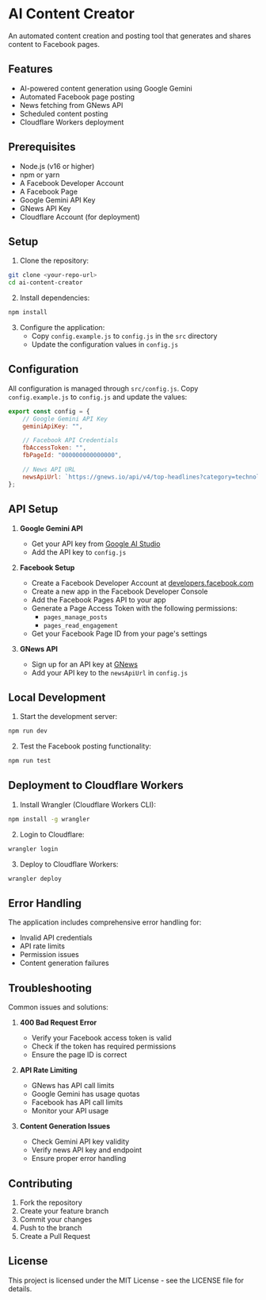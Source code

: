 # AI Content Creator

An automated content creation and posting tool that generates and shares content to Facebook pages.

## Features

- AI-powered content generation using Google Gemini
- Automated Facebook page posting
- News fetching from GNews API
- Scheduled content posting
- Cloudflare Workers deployment

## Prerequisites

- Node.js (v16 or higher)
- npm or yarn
- A Facebook Developer Account
- A Facebook Page
- Google Gemini API Key
- GNews API Key
- Cloudflare Account (for deployment)

## Setup

1. Clone the repository:
```bash
git clone <your-repo-url>
cd ai-content-creator
```

2. Install dependencies:
```bash
npm install
```

3. Configure the application:
   - Copy `config.example.js` to `config.js` in the `src` directory
   - Update the configuration values in `config.js`

## Configuration

All configuration is managed through `src/config.js`. Copy `config.example.js` to `config.js` and update the values:

```javascript
export const config = {
    // Google Gemini API Key
    geminiApiKey: "",

    // Facebook API Credentials
    fbAccessToken: "",
    fbPageId: "000000000000000",

    // News API URL
    newsApiUrl: `https://gnews.io/api/v4/top-headlines?category=technology&apikey=YOUR_API_KEY&max=1`
};
```

## API Setup

1. **Google Gemini API**
   - Get your API key from [Google AI Studio](https://makersuite.google.com/app/apikey)
   - Add the API key to `config.js`

2. **Facebook Setup**
   - Create a Facebook Developer Account at [developers.facebook.com](https://developers.facebook.com)
   - Create a new app in the Facebook Developer Console
   - Add the Facebook Pages API to your app
   - Generate a Page Access Token with the following permissions:
     - `pages_manage_posts`
     - `pages_read_engagement`
   - Get your Facebook Page ID from your page's settings

3. **GNews API**
   - Sign up for an API key at [GNews](https://gnews.io/)
   - Add your API key to the `newsApiUrl` in `config.js`

## Local Development

1. Start the development server:
```bash
npm run dev
```

2. Test the Facebook posting functionality:
```bash
npm run test
```

## Deployment to Cloudflare Workers

1. Install Wrangler (Cloudflare Workers CLI):
```bash
npm install -g wrangler
```

2. Login to Cloudflare:
```bash
wrangler login
```

3. Deploy to Cloudflare Workers:
```bash
wrangler deploy
```

## Error Handling

The application includes comprehensive error handling for:
- Invalid API credentials
- API rate limits
- Permission issues
- Content generation failures

## Troubleshooting

Common issues and solutions:

1. **400 Bad Request Error**
   - Verify your Facebook access token is valid
   - Check if the token has required permissions
   - Ensure the page ID is correct

2. **API Rate Limiting**
   - GNews has API call limits
   - Google Gemini has usage quotas
   - Facebook has API call limits
   - Monitor your API usage

3. **Content Generation Issues**
   - Check Gemini API key validity
   - Verify news API key and endpoint
   - Ensure proper error handling

## Contributing

1. Fork the repository
2. Create your feature branch
3. Commit your changes
4. Push to the branch
5. Create a Pull Request

## License

This project is licensed under the MIT License - see the LICENSE file for details. 
